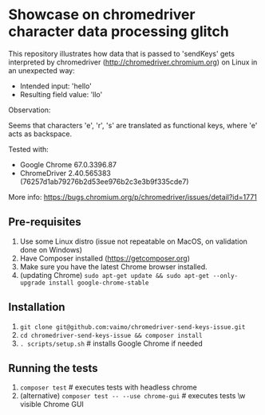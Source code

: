 # Showcase on chromedriver character data processing glitch

This repository illustrates how data that is passed to 'sendKeys' gets interpreted by chromedriver (http://chromedriver.chromium.org) on Linux in an unexpected way:

* Intended input: 'hello'
* Resulting field value: 'llo'

Observation: 

Seems that characters 'e', 'r', 's' are translated as functional keys, where 'e' acts as backspace.

Tested with: 

* Google Chrome 67.0.3396.87
* ChromeDriver 2.40.565383 (76257d1ab79276b2d53ee976b2c3e3b9f335cde7)

More info: https://bugs.chromium.org/p/chromedriver/issues/detail?id=1771

## Pre-requisites

1. Use some Linux distro (issue not repeatable on MacOS, on validation done on Windows)
1. Have Composer installed (https://getcomposer.org)
1. Make sure you have the latest Chrome browser installed.
1. (updating Chrome) `sudo apt-get update && sudo apt-get --only-upgrade install google-chrome-stable`

## Installation

1. `git clone git@github.com:vaimo/chromedriver-send-keys-issue.git`
1. `cd chromedriver-send-keys-issue && composer install`
1. `. scripts/setup.sh` # installs Google Chrome if needed

## Running the tests

1. `composer test` # executes tests with headless chrome
1. (alternative) `composer test -- --use chrome-gui` # executes tests \w visible Chrome GUI  
